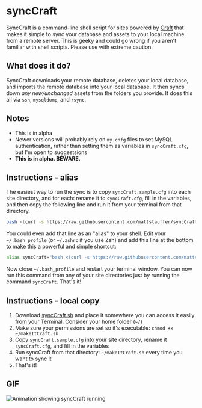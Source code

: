 syncCraft
=========

SyncCraft is a command-line shell script for sites powered by [Craft](http://buildwithcraft.com/) that makes it simple to sync your database and assets to your local machine from a remote server. This is geeky and could go wrong if you aren't familiar with shell scripts. Please use with extreme caution.

## What does it do?

SyncCraft downloads your remote database, deletes your local database, and imports the remote database into your local database. It then syncs down *any new/unchanged* assets from the folders you provide. It does this all via `ssh`, `mysqldump`, and `rsync`.

## Notes
 - This is in alpha
 - Newer versions will probably rely on `my.cnfg` files to set MySQL authentication, rather than setting them as variables in `syncCraft.cfg`, but I'm open to suggestsions
 - **This is in alpha. BEWARE.**

## Instructions - alias
The easiest way to run the sync is to copy `syncCraft.sample.cfg` into each site directory, and for each: rename it to `syncCraft.cfg`, fill in the variables, and then copy the following line and run it from your terminal from that directory.

```bash
bash <(curl -s https://raw.githubusercontent.com/mattstauffer/syncCraft/master/syncCraft.sh)
```

You could even add that line as an "alias" to your shell. Edit your `~/.bash_profile` (or `~/.zshrc` if you use Zsh) and add this line at the bottom to make this a powerful and simple shortcut:

```bash
alias syncCraft="bash <(curl -s https://raw.githubusercontent.com/mattstauffer/syncCraft/master/syncCraft.sh)"
```

Now close `~/.bash_profile` and restart your terminal window. You can now run this command from any of your site directories just by running the command `syncCraft`. That's it!

## Instructions - local copy

1. Download [syncCraft.sh][1] and place it somewhere you can access it easily from your Terminal. Consider your home folder (`~/`)
2. Make sure your permissions are set so it's executable: `chmod +x ~/makeItCraft.sh`
3. Copy `syncCraft.sample.cfg` into your site directory, rename it `syncCraft.cfg`, and fill in the variables
4. Run syncCraft from that directory: `~/makeItCraft.sh` every time you want to sync it
5. That's it!


## GIF

![Animation showing syncCraft running](https://raw.githubusercontent.com/mattstauffer/syncCraft/master/syncCraft.gif)

[1]: https://raw.githubusercontent.com/mattstauffer/syncCraft/master/syncCraft.sh
